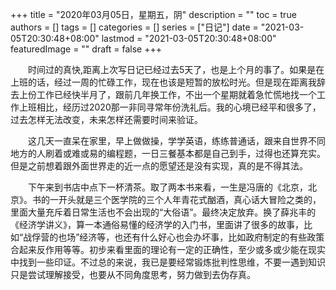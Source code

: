 +++
title = "2020年03月05日，星期五，阴"
description = ""
toc = true
authors = []
tags = []
categories = []
series = ["日记"]
date =  "2021-03-05T20:30:48+08:00"
lastmod = "2021-03-05T20:30:48+08:00"
featuredImage = ""
draft = false
+++

　　时间过的真快,距离上次写日记已经过去5天了，也是上个月的事了。如果是在上班的话，经过一周的忙碌工作，现在也该是短暂的放松时光。但是现在距离我辞去上份工作已经快半月了，跟前几年换工作，不出一个星期就着急忙慌地找一个工作上班相比，经历过2020那一非同寻常年份洗礼后。我的心境已经平和很多了，过去怎样无法改变，未来怎样还需要时间来验证。

　　这几天一直呆在家里，早上做做操，学学英语，练练普通话，跟来自世界不同地方的人刷着或难或易的编程题，一日三餐基本都是自己到手，过得也还算充实。但是之前想着跟外面世界走的近一点的愿望还是没有实现，真的是不得其法。

　　下午来到书店中点下一杯清茶。取了两本书来看，一生是冯唐的《北京，北京》。书的一开头就是三个医学院的三个人年青花式酗酒，真心话大冒险之类的，里面大量充斥着日常生活也不会出现的“大俗语”。最终决定放弃。换了薛兆丰的《经济学讲义》，算一本通俗易懂的经济学的入门书，里面讲了很多的故事，比如“战俘营的也场”经济等，也还有什么好心也会办坏事，比如政府制定的有些政策合起来反作用等等。初步来看里面的理论有一定的正确性，至少或多或少能在现实中找到一些印证。不过总的来说，我已是要经常锻炼批判性思维，不要一遇到知识只是尝试理解接受，也要从不同角度思考，努力做到去伪存真。